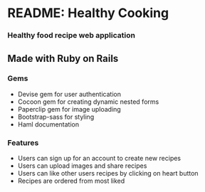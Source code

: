 # README: Healthy Cooking
### Healthy food recipe web application

## Made with Ruby on Rails

### Gems
* Devise gem for user authentication
* Cocoon gem for creating dynamic nested forms
* Paperclip gem for image uploading
* Bootstrap-sass for styling
* Haml documentation

### Features
* Users can sign up for an account to create new recipes
* Users can upload images and share recipes
* Users can like other users recipes by clicking on heart button
* Recipes are ordered from most liked 
